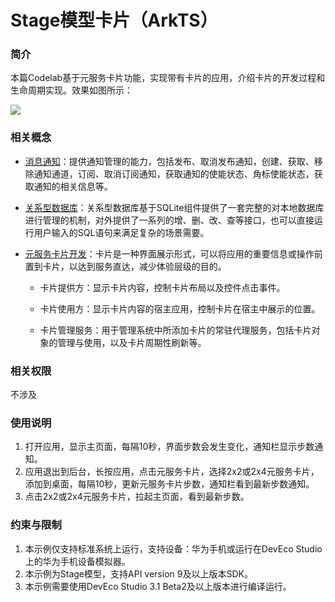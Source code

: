 # Stage模型卡片（ArkTS）

### 简介
本篇Codelab基于元服务卡片功能，实现带有卡片的应用，介绍卡片的开发过程和生命周期实现。效果如图所示：

![](screenshots/device/steps_card.gif)

### 相关概念

- [消息通知](https://developer.harmonyos.com/cn/docs/documentation/doc-guides/notification-guidelines-0000001281360946)：提供通知管理的能力，包括发布、取消发布通知，创建、获取、移除通知通道，订阅、取消订阅通知，获取通知的使能状态、角标使能状态，获取通知的相关信息等。

- [关系型数据库](https://developer.harmonyos.com/cn/docs/documentation/doc-guides/database-relational-guidelines-0000001333800361)：关系型数据库基于SQLite组件提供了一套完整的对本地数据库进行管理的机制，对外提供了一系列的增、删、改、查等接口，也可以直接运行用户输入的SQL语句来满足复杂的场景需要。

- [元服务卡片开发](https://developer.harmonyos.com/cn/docs/documentation/doc-guides-V3/js-ui-widget-development-0000001535946225-V3?catalogVersion=V3)：卡片是一种界面展示形式，可以将应用的重要信息或操作前置到卡片，以达到服务直达，减少体验层级的目的。
 
  - 卡片提供方：显示卡片内容，控制卡片布局以及控件点击事件。

  - 卡片使用方：显示卡片内容的宿主应用，控制卡片在宿主中展示的位置。

  - 卡片管理服务：用于管理系统中所添加卡片的常驻代理服务，包括卡片对象的管理与使用，以及卡片周期性刷新等。


### 相关权限

不涉及

### 使用说明

1. 打开应用，显示主页面，每隔10秒，界面步数会发生变化，通知栏显示步数通知。
2. 应用退出到后台，长按应用，点击元服务卡片，选择2x2或2x4元服务卡片，添加到桌面，每隔10秒，更新元服务卡片步数，通知栏看到最新步数通知。
3. 点击2x2或2x4元服务卡片，拉起主页面，看到最新步数。

### 约束与限制

1. 本示例仅支持标准系统上运行，支持设备：华为手机或运行在DevEco Studio上的华为手机设备模拟器。
2. 本示例为Stage模型，支持API version 9及以上版本SDK。
3. 本示例需要使用DevEco Studio 3.1 Beta2及以上版本进行编译运行。

